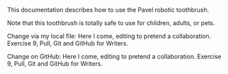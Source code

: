 This documentation describes how to use the Pavel robotic toothbrush.

Note that this toothbrush is totally safe to use for children, adults, or pets.

Change via my local file: Here I come, editing to pretend a collaboration. Exercise 9, Pull, Git and GitHub for Writers.

Change on GitHub: Here I come, editing to pretend a collaboration. Exercise 9, Pull, Git and GitHub for Writers.